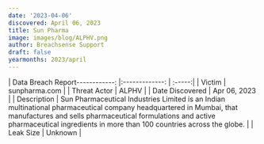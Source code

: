 ```yaml
---
date: '2023-04-06'
discovered: April 06, 2023
title: Sun Pharma
image: images/blog/ALPHV.png
author: Breachsense Support
draft: false
yearmonths: 2023/april
---
```


| Data Breach Report------------:     |:-------------:    | :-----:|
| Victim      | sunpharma.com      | 
| Threat Actor      | ALPHV      | 
| Date Discovered      | Apr 06, 2023      | 
| Description      | Sun Pharmaceutical Industries Limited is an Indian multinational pharmaceutical company headquartered in Mumbai, that manufactures and sells pharmaceutical formulations and active pharmaceutical ingredients in more than 100 countries across the globe.      | 
| Leak Size      | Unknown      | 

